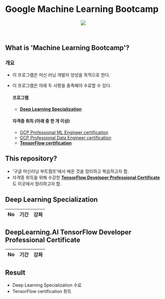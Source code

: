 # Google Machine Learning Bootcamp

<p align="center"><img src="https://img1.daumcdn.net/thumb/R1280x0/?scode=mtistory2&fname=https%3A%2F%2Fblog.kakaocdn.net%2Fdn%2FEcVLl%2Fbtrk9sPovfJ%2FlRpB4KNzfSGwI2qFrPPbbK%2Fimg.png"></p>
</br>

## What is 'Machine Learning Bootcamp'?

### 개요
- 이 프로그램은 머신 러닝 개발자 양성을 목적으로 한다.
- 이 프로그램은 아래 두 사항을 충족해야 수료할 수 있다.

  #### 프로그램

    - [**Deep Learning Specialization**](https://www.coursera.org/specializations/deep-learning)

  #### 자격증 취득 (아래 중 한 개 이상)
    - [GCP Professional ML Engineer certification](https://cloud.google.com/certification/machine-learning-engineer)
    - [GCP Professional Data Engineer certification](https://cloud.google.com/certification/data-engineer)
    - [**TensorFlow certification**](https://www.tensorflow.org/certificate)

## This repository?
- '구글 머신러닝 부트캠프'에서 배운 것을 정리하고 복습하고자 함.
- 자격증 취득을 위해 수강한 [**TensorFlow Developer Professional Certificate**](https://www.coursera.org/professional-certificates/tensorflow-in-practice)도 이곳에서 정리하고자 함.

## Deep Learning Specialization
|No|기간|강좌|
|---|---|---|

## DeepLearning.AI TensorFlow Developer Professional Certificate
|No|기간|강좌|
|---|---|---|

## Result
- Deep Learning Specialization 수료
- TensorFlow certification 취득

